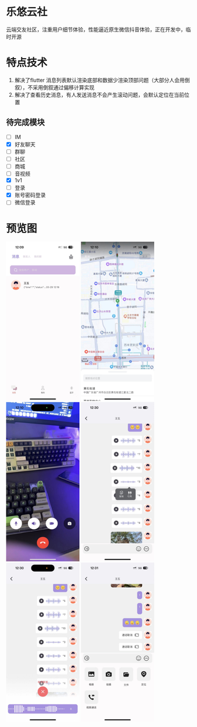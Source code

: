 # 乐悠云社

云端交友社区，注重用户细节体验，性能逼近原生微信抖音体验，正在开发中，临时开源


# 特点技术

1. 解决了flutter 消息列表默认渲染底部和数据少渲染顶部问题（大部分人会用倒叙），不采用倒叙通过偏移计算实现
2. 解决了查看历史消息，有人发送消息不会产生滚动问题，会默认定位在当前位置

## 待完成模块

* [ ]  IM
  * [X]  好友聊天
  * [ ]  群聊
* [ ]  社区
* [ ]  商城
* [ ]  音视频
  * [X]  1v1
* [ ]  登录
  * [X]  账号密码登录
  * [ ]  微信登录

# 预览图

<img src="./images/README/1712031825084.png" width="200">
<img src="./images/README/1971712031714_.pic.jpg" width="200" >
<img src="./images/README/1981712031715_.pic.jpg" width="200" >
<img src="./images/README/1991712032307_.pic.jpg" width="200" >
<img src="./images/README/2001712032308_.pic.jpg" width="200" >
<img src="./images/README/2011712032309_.pic.jpg" width="200" >
